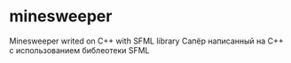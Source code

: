 # minesweeper
Minesweeper writed on C++ with SFML library
Сапёр написанный на C++ с использованием библеотеки SFML
